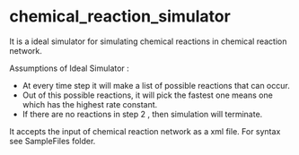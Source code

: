 # chemical_reaction_simulator
It is a ideal simulator for simulating chemical reactions in chemical reaction network. 

Assumptions of Ideal Simulator :
* At every time step it will make a list of possible reactions that can occur.
* Out of this possible reactions, it will pick the fastest one means one which has the highest rate constant.
* If there are no reactions in step 2 , then simulation will terminate.

It accepts the input of chemical reaction network as a xml file. For syntax see SampleFiles folder.

